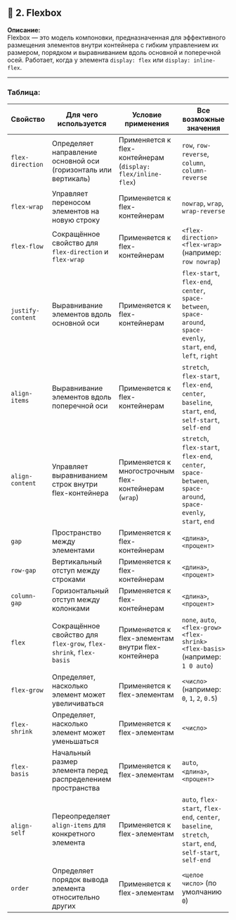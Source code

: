 ## 🧱 2. Flexbox

**Описание:**  
Flexbox — это модель компоновки, предназначенная для эффективного размещения элементов внутри контейнера с гибким управлением их размером, порядком и выравниванием вдоль основной и поперечной осей. Работает, когда у элемента `display: flex` или `display: inline-flex`.

---
### Таблица:

|Свойство|Для чего используется|Условие применения|Все возможные значения|
|---|---|---|---|
|`flex-direction`|Определяет направление основной оси (горизонталь или вертикаль)|Применяется к flex-контейнерам (`display: flex/inline-flex`)|`row`, `row-reverse`, `column`, `column-reverse`|
|`flex-wrap`|Управляет переносом элементов на новую строку|Применяется к flex-контейнерам|`nowrap`, `wrap`, `wrap-reverse`|
|`flex-flow`|Сокращённое свойство для `flex-direction` и `flex-wrap`|Применяется к flex-контейнерам|`<flex-direction> <flex-wrap>` (например: `row nowrap`)|
|`justify-content`|Выравнивание элементов вдоль основной оси|Применяется к flex-контейнерам|`flex-start`, `flex-end`, `center`, `space-between`, `space-around`, `space-evenly`, `start`, `end`, `left`, `right`|
|`align-items`|Выравнивание элементов вдоль поперечной оси|Применяется к flex-контейнерам|`stretch`, `flex-start`, `flex-end`, `center`, `baseline`, `start`, `end`, `self-start`, `self-end`|
|`align-content`|Управляет выравниванием строк внутри flex-контейнера|Применяется к многострочным flex-контейнерам (`wrap`)|`stretch`, `flex-start`, `flex-end`, `center`, `space-between`, `space-around`, `space-evenly`, `start`, `end`|
|`gap`|Пространство между элементами|Применяется к flex-контейнерам|`<длина>`, `<процент>`|
|`row-gap`|Вертикальный отступ между строками|Применяется к flex-контейнерам|`<длина>`, `<процент>`|
|`column-gap`|Горизонтальный отступ между колонками|Применяется к flex-контейнерам|`<длина>`, `<процент>`|
|`flex`|Сокращённое свойство для `flex-grow`, `flex-shrink`, `flex-basis`|Применяется к flex-элементам внутри flex-контейнера|`none`, `auto`, `<flex-grow> <flex-shrink> <flex-basis>` (например: `1 0 auto`)|
|`flex-grow`|Определяет, насколько элемент может увеличиваться|Применяется к flex-элементам|`<число>` (например: `0`, `1`, `2`, `0.5`)|
|`flex-shrink`|Определяет, насколько элемент может уменьшаться|Применяется к flex-элементам|`<число>`|
|`flex-basis`|Начальный размер элемента перед распределением пространства|Применяется к flex-элементам|`auto`, `<длина>`, `<процент>`|
|`align-self`|Переопределяет `align-items` для конкретного элемента|Применяется к flex-элементам|`auto`, `flex-start`, `flex-end`, `center`, `baseline`, `stretch`, `start`, `end`, `self-start`, `self-end`|
|`order`|Определяет порядок вывода элемента относительно других|Применяется к flex-элементам|`<целое число>` (по умолчанию `0`)|